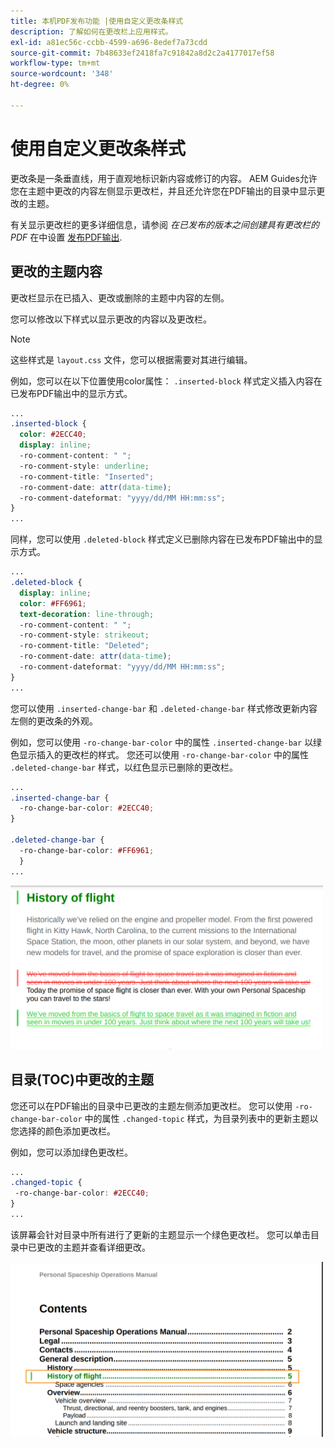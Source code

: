 ```yaml
---
title: 本机PDF发布功能 |使用自定义更改条样式
description: 了解如何在更改栏上应用样式。
exl-id: a81ec56c-ccbb-4599-a696-8edef7a73cdd
source-git-commit: 7b48633ef2418fa7c91842a8d2c2a4177017ef58
workflow-type: tm+mt
source-wordcount: '348'
ht-degree: 0%

---
```


# 使用自定义更改条样式

更改条是一条垂直线，用于直观地标识新内容或修订的内容。 AEM Guides允许您在主题中更改的内容左侧显示更改栏，并且还允许您在PDF输出的目录中显示更改的主题。

有关显示更改栏的更多详细信息，请参阅 *在已发布的版本之间创建具有更改栏的PDF* 在中设置 [发布PDF输出](../web-editor/native-pdf-web-editor.md).

## 更改的主题内容

更改栏显示在已插入、更改或删除的主题中内容的左侧。

您可以修改以下样式以显示更改的内容以及更改栏。


>[!NOTE]
>
>这些样式是 `layout.css` 文件，您可以根据需要对其进行编辑。

例如，您可以在以下位置使用color属性： `.inserted-block` 样式定义插入内容在已发布PDF输出中的显示方式。


```css
...
.inserted-block { 
  color: #2ECC40; 
  display: inline; 
  -ro-comment-content: " "; 
  -ro-comment-style: underline; 
  -ro-comment-title: "Inserted"; 
  -ro-comment-date: attr(data-time); 
  -ro-comment-dateformat: "yyyy/dd/MM HH:mm:ss"; 
} 
...
```

同样，您可以使用 `.deleted-block` 样式定义已删除内容在已发布PDF输出中的显示方式。

```css
...
.deleted-block { 
  display: inline; 
  color: #FF6961; 
  text-decoration: line-through; 
  -ro-comment-content: " "; 
  -ro-comment-style: strikeout; 
  -ro-comment-title: "Deleted"; 
  -ro-comment-date: attr(data-time); 
  -ro-comment-dateformat: "yyyy/dd/MM HH:mm:ss"; 
} 
...
```

您可以使用 `.inserted-change-bar` 和 `.deleted-change-bar` 样式修改更新内容左侧的更改条的外观。

例如，您可以使用 `-ro-change-bar-color` 中的属性 `.inserted-change-bar` 以绿色显示插入的更改栏的样式。 您还可以使用 `-ro-change-bar-color` 中的属性 `.deleted-change-bar` 样式，以红色显示已删除的更改栏。

```css
...
.inserted-change-bar { 
  -ro-change-bar-color: #2ECC40; 
} 

.deleted-change-bar { 
  -ro-change-bar-color: #FF6961; 
  } 
...
```

<img src="./assets/changed-bar-content.png" alt="更改了条形图主题内容" width="500">

## 目录(TOC)中更改的主题

您还可以在PDF输出的目录中已更改的主题左侧添加更改栏。 您可以使用 `-ro-change-bar-color` 中的属性 `.changed-topic` 样式，为目录列表中的更新主题以您选择的颜色添加更改栏。

例如，您可以添加绿色更改栏。

```css
...
.changed-topic { 
 -ro-change-bar-color: #2ECC40; 
}  
...
```


该屏幕会针对目录中所有进行了更新的主题显示一个绿色更改栏。 您可以单击目录中已更改的主题并查看详细更改。

<img src="./assets/changed-bar-TOC.png" alt="更改条目录" width="500">
